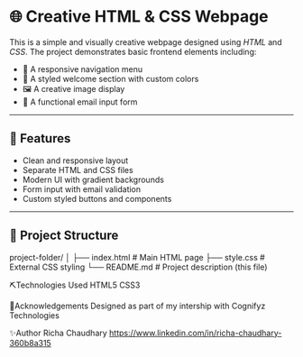 # 🌐 Creative HTML & CSS Webpage

This is a simple and visually creative webpage designed using *HTML* and *CSS*. The project demonstrates basic frontend elements including:

- 🔗 A responsive navigation menu
- 🎨 A styled welcome section with custom colors
- 🖼 A creative image display
- 📩 A functional email input form

---

## 🚀 Features

- Clean and responsive layout
- Separate HTML and CSS files
- Modern UI with gradient backgrounds
- Form input with email validation
- Custom styled buttons and components

---

## 📁 Project Structure
project-folder/ │ ├── index.html        # Main HTML page ├── style.css         # External CSS styling └── README.md         # Project description (this file)

⛏️Technologies Used
HTML5
CSS3

🙌Acknowledgements
Designed as part of my intership with Cognifyz Technologies

✨Author
Richa Chaudhary
https://www.linkedin.com/in/richa-chaudhary-360b8a315
